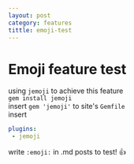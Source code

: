```yaml
---
layout: post
category: features
tittle: emoji-test
---
```


# Emoji feature test

using `jemoji` to achieve this feature  
`gem install jemoji`  
insert `gem 'jemoji'` to site's `Gemfile`  
insert  

``` YAML
plugins: 
 - jemoji
```

write `:emoji:` in .md posts to test!
:+1:  
